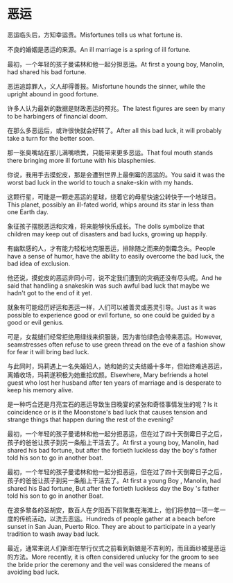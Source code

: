 # 恶运

<p><span class="chinese">恶运临头后，方知幸运贵。</span><span class="english">Misfortunes tells us what fortune is.</span></p>

<p><span class="chinese">不良的婚姻是恶运的来源。</span><span class="english">An ill marriage is a spring of ill fortune.</span></p>

<p><span class="chinese">最初，一个年轻的孩子曼诺林和他一起分担恶运。</span><span class="english">At first a young boy, Manolin, had shared his bad fortune.</span></p>

<p><span class="chinese">恶运追踪罪人，义人却得善报。</span><span class="english">Misfortune hounds the sinner, while the upright abound in good fortune.</span></p>

<p><span class="chinese">许多人认为最新的数据是财政恶运的预兆。</span><span class="english">The latest figures are seen by many to be harbingers of financial doom.</span></p>

<p><span class="chinese">在那么多恶运后，或许很快就会好转了。</span><span class="english">After all this bad luck, it will probably take a turn for the better soon.</span></p>

<p><span class="chinese">那一张臭嘴站在那儿满嘴喷粪，只能带来更多恶运。</span><span class="english">That foul mouth stands there bringing more ill fortune with his blasphemies.</span></p>

<p><span class="chinese">你说，我用手去摸蛇皮，那是会遭到世界上最倒霉的恶运的。</span><span class="english">You said it was the worst bad luck in the world to touch a snake-skin with my hands.</span></p>

<p><span class="chinese">这颗行星，可能是一颗走恶运的星球，绕着它的母星快速公转快于一个地球日。</span><span class="english">This planet, possibly an ill-fated world, whips around its star in less than one Earth day.</span></p>

<p><span class="chinese">象征孩子摆脱恶运和灾难，将来能够快乐成长。</span><span class="english">The dolls symbolize that children may keep out of disasters and bad lucks, growing up happily.</span></p>

<p><span class="chinese">有幽默感的人，才有能力轻松地克服恶运，排除随之而来的倒霉念头。</span><span class="english">People have a sense of humor, have the ability to easily overcome the bad luck, the bad idea of exclusion.</span></p>

<p><span class="chinese">他还说，摸蛇皮的恶运非同小可，说不定我们遭到的灾祸还没有尽头呢。</span><span class="english">And he said that handling a snakeskin was such awful bad luck that maybe we hadn't got to the end of it yet.</span></p>

<p><span class="chinese">就象有可能经历好运和恶运一样，人们可以被善灵或恶灵引导。</span><span class="english">Just as it was possible to experience good or evil fortune, so one could be guided by a good or evil genius.</span></p>

<p><span class="chinese">可是，女裁缝们经常拒绝用绿线来织服装，因为害怕绿色会带来恶运。</span><span class="english">However, seamstresses often refuse to use green thread on the eve of a fashion show for fear it will bring bad luck.</span></p>

<p><span class="chinese">与此同时，玛莉遇上一名失婚妇人，她和她的丈夫结婚十多年，但始终难逃恶运，离婚收场，玛莉遂积极为她重拾欢颜。</span><span class="english">Elsewhere, Mary befriends a hotel guest who lost her husband after ten years of marriage and is desperate to keep his memory alive.</span></p>

<p><span class="chinese">是一种巧合还是月亮宝石的恶运导致生日晚宴的紧张和奇怪事情发生的呢？</span><span class="english">Is it coincidence or is it the Moonstone's bad luck that causes tension and strange things that happen during the rest of the evening?</span></p>

<p><span class="chinese">最初，一个年轻的孩子曼诺林和他一起分担恶运，但在过了四十天倒霉日子之后，孩子的爸爸让孩子到另一条船上干活去了。</span><span class="english">At first a young boy, Manolin, had shared his bad fortune, but after the fortieth luckless day the boy's father told his son to go in another boat.</span></p>

<p><span class="chinese">最初，一个年轻的孩子曼诺林和他一起分担恶运，但在过了四十天倒霉日子之后，孩子的爸爸让孩子到另一条船上干活去了。</span><span class="english">At first a young Boy , Manolin, had shared his Bad fortune, But after the fortieth luckless day the Boy 's father told his son to go in another Boat.</span></p>

<p><span class="chinese">在波多黎各的圣胡安，数百人在夕阳西下前聚集在海滩上，他们将参加一项一年一度的传统活动，以洗去恶运。</span><span class="english">Hundreds of people gather at a beach before sunset in San Juan, Puerto Rico. They are about to participate in a yearly tradition to wash away bad luck.</span></p>

<p><span class="chinese">最近，通常来说人们新郎在举行仪式之前看到新娘是不吉利的，而且面纱被是恶运的方法。</span><span class="english">More recently, it is often considered unlucky for the groom to see the bride prior the ceremony and the veil was considered the means of avoiding bad luck.</span></p>

